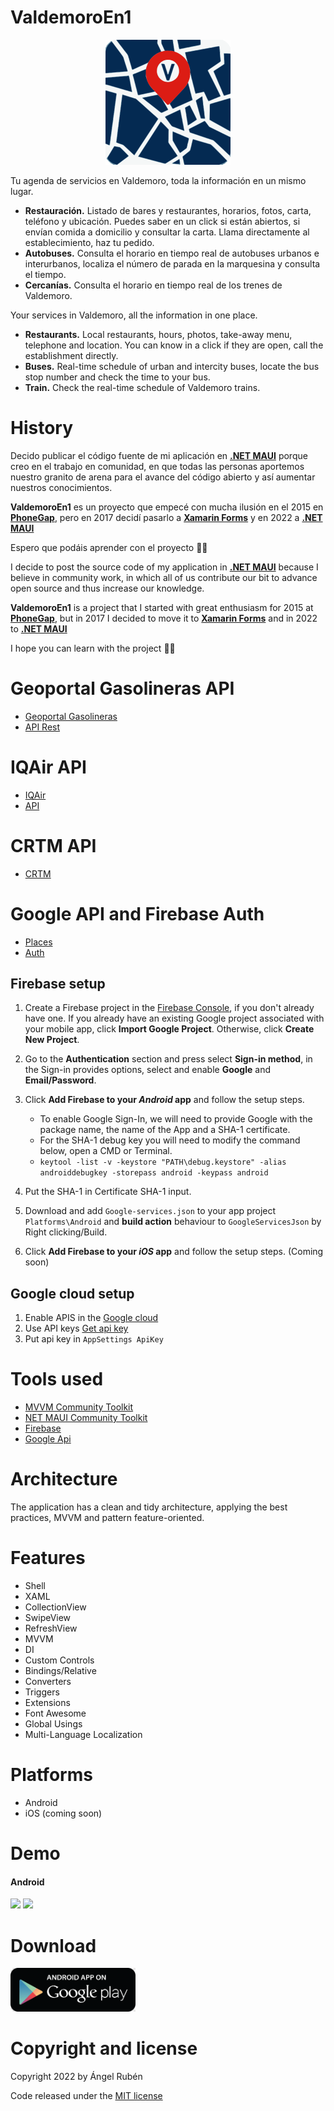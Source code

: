 # ValdemoroEn1
<p align="center">
  <img src ="/images/logo.png?raw=true" width="200" />
</p>

Tu agenda de servicios en Valdemoro, toda la información en un mismo lugar.

* **Restauración.** Listado de bares y restaurantes, horarios, fotos, carta, teléfono y ubicación. Puedes saber en un click si están abiertos, si envían comida a domicilio y consultar la carta. Llama directamente al establecimiento, haz tu pedido.
* **Autobuses.** Consulta el horario en tiempo real de autobuses urbanos e interurbanos, localiza el número de parada en la marquesina y consulta el tiempo.
* **Cercanías.** Consulta el horario en tiempo real de los trenes de Valdemoro.

Your services in Valdemoro, all the information in one place.

* **Restaurants.** Local restaurants, hours, photos, take-away menu, telephone and location. You can know in a click if they are open, call the establishment directly.
* **Buses.** Real-time schedule of urban and intercity buses, locate the bus stop number and check the time to your bus.
* **Train.** Check the real-time schedule of Valdemoro trains.

# History
Decido publicar el código fuente de mi aplicación en **[.NET MAUI](https://learn.microsoft.com/es-es/dotnet/maui/what-is-maui)** porque creo en el trabajo en comunidad, en que todas las personas aportemos nuestro granito de arena para el avance del código abierto y así aumentar nuestros conocimientos.

**ValdemoroEn1** es un proyecto que empecé con mucha ilusión en el 2015 en **[PhoneGap](https://es.wikipedia.org/wiki/PhoneGap)**, pero en 2017 decidí pasarlo a **[Xamarin Forms](https://learn.microsoft.com/es-es/xamarin/get-started/what-is-xamarin-forms)** y en 2022 a **[.NET MAUI](https://learn.microsoft.com/es-es/dotnet/maui/what-is-maui)**

Espero que podáis aprender con el proyecto 👋🏽

I decide to post the source code of my application in **[.NET MAUI](https://learn.microsoft.com/en-us/dotnet/maui/what-is-maui)** because I believe in community work, in which all of us contribute our bit to advance open source and thus increase our knowledge.

**ValdemoroEn1** is a project that I started with great enthusiasm for 2015 at **[PhoneGap](https://en.wikipedia.org/wiki/PhoneGap)**, but in 2017 I decided to move it to **[Xamarin Forms](https://docs.microsoft.com/en-us/xamarin/get-started/what-is-xamarin-forms)** and in 2022 to **[.NET MAUI](https://learn.microsoft.com/en-us/dotnet/maui/what-is-maui)**

I hope you can learn with the project 👋🏽

# Geoportal Gasolineras API
* [Geoportal Gasolineras](https://geoportalgasolineras.es/geoportal-instalaciones/Inicio)
* [API Rest](https://sedeaplicaciones.minetur.gob.es/ServiciosRESTCarburantes/PreciosCarburantes/help)

# IQAir API
* [IQAir](https://www.iqair.com/es/)
* [API](https://api-docs.iqair.com/)

# CRTM API
* [CRTM](https://www.crtm.es/tu-transporte-publico.aspx)

# Google API and Firebase Auth
* [Places](https://developers.google.com/maps/documentation/places/web-service)
* [Auth](https://firebase.google.com/docs/auth)

## Firebase setup
1. Create a Firebase project in the [Firebase Console](https://console.firebase.google.com/), if you don't already have one. If you already have an existing Google project associated with your mobile app, click **Import Google Project**. Otherwise, click **Create New Project**.
2. Go to the **Authentication** section and press select **Sign-in method**, in the Sign-in provides options, select and enable **Google** and **Email/Password**. 
3. Click **Add Firebase to your *Android* app** and follow the setup steps.
      * To enable Google Sign-In, we will need to provide Google with the package name, the name of the App and a SHA-1 certificate.
      * For the SHA-1 debug key you will need to modify the command below, open a CMD or Terminal.
      * ```keytool -list -v -keystore "PATH\debug.keystore" -alias androiddebugkey -storepass android -keypass android```
4. Put the SHA-1 in Certificate SHA-1 input.         
5. Download and add ```Google-services.json``` to your app project ```Platforms\Android``` and **build action** behaviour to ```GoogleServicesJson``` by Right clicking/Build.

5. Click **Add Firebase to your *iOS* app** and follow the setup steps. (Coming soon)

## Google cloud setup
1. Enable APIS in the [Google cloud](https://developers.google.com/maps/documentation/places/web-service/cloud-setup)
2. Use API keys [Get api key](https://developers.google.com/maps/documentation/places/web-service/get-api-key)
3. Put api key in ```AppSettings ApiKey```

# Tools used
* [MVVM Community Toolkit](https://github.com/CommunityToolkit/dotnet)
* [NET MAUI Community Toolkit](https://github.com/CommunityToolkit/Maui)
* [Firebase](https://github.com/TobiasBuchholz/Plugin.Firebase)
* [Google Api](https://github.com/vivet/GoogleApi)

# Architecture
The application has a clean and tidy architecture, applying the best practices, MVVM and pattern feature-oriented.

# Features
  * Shell
  * XAML
  * CollectionView
  * SwipeView
  * RefreshView
  * MVVM
  * DI
  * Custom Controls
  * Bindings/Relative
  * Converters
  * Triggers
  * Extensions
  * Font Awesome
  * Global Usings
  * Multi-Language Localization
  
# Platforms
  * Android
  * iOS (coming soon)

# Demo
#### Android

<img src ="/images/menu.png?raw=true" width="200" /> <img src ="/images/list.png?raw=true" width="200" />

# Download
<a href="https://play.google.com/store/apps/details?id=es.valtimoretec.valdemoroenuno" target="_blank">
  <img width="200" src="/images/googleplay.png?raw=true"/>
</a>

# Copyright and license
Copyright 2022 by Ángel Rubén

Code released under the [MIT license](https://en.wikipedia.org/wiki/MIT_License)
